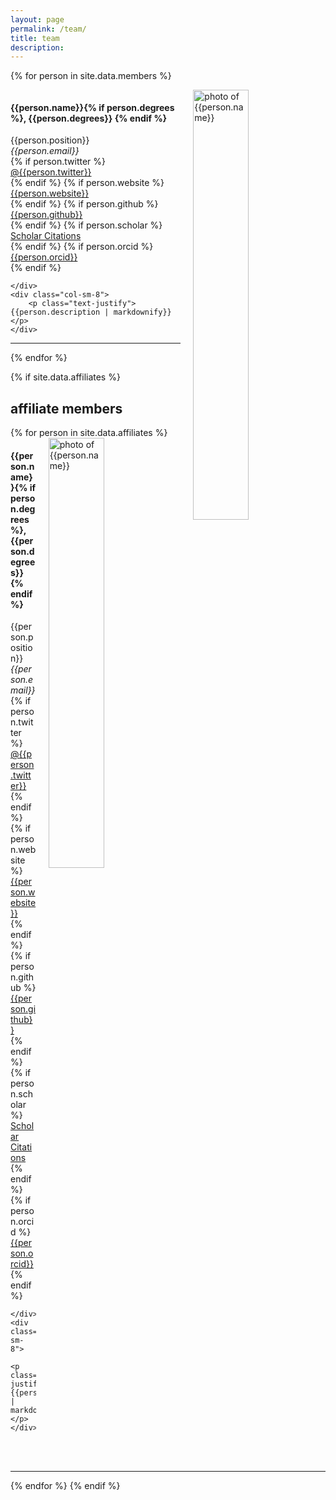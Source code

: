 ```yaml
---
layout: page
permalink: /team/
title: team
description: 
---
```


{% for person in site.data.members %}

<!-- The paddingtop and margin-top edits allow anchors to link properly. -->
<div id = "{{person.name | replace: ' ', '-'}}" class="row" style="padding-top: 60px; margin-top: -60px;">
    <img style="float: right; width: 42%; padding-left: 20px;" src="{{ person.image | prepend: '/assets/img/' | prepend: site.baseurl | prepend: site.url }}" alt="photo of {{person.name}}">
    <div>
        <h4>{{person.name}}{% if person.degrees %}, {{person.degrees}} {% endif %}</h4> 
        {{person.position}} <br>
        <i class="fa fa-envelope"></i> <em>{{person.email}}</em> <br>
        {% if person.twitter %}
          <i class="fab fa-twitter"></i> <a href= "http://twitter.com/{{person.twitter}}" target="_blank"> @{{person.twitter}} </a> <br>
        {% endif %}
        {% if person.website %}
          <i class="fa fa-globe"></i> <a href= "{{person.website}}" target="_blank">{{person.website}}</a> <br>
        {% endif %}
        {% if person.github %}
          <i class="fab fa-github"></i> <a href= "https://github.com/{{person.github}}" target="_blank"> {{person.github}} </a> <br>
        {% endif %}
        {% if person.scholar %}
          <i class="ai ai-google-scholar"></i> <a href= "http://scholar.google.com/citations?user={{person.scholar}}" target="_blank"> Scholar Citations </a> <br>
        {% endif %}
        {% if person.orcid %}
          <i class="ai ai-orcid"></i> <a href="http://{{person.orcid}}" target="_blank"> {{person.orcid}}</a> <br>
        {% endif %}

    </div>
    <div class="col-sm-8">
        <p class="text-justify">{{person.description | markdownify}}</p>
    </div>
</div>
<hr>
{% endfor %}

{% if site.data.affiliates %}
  <h2>affiliate members</h2>
  {% for person in site.data.affiliates %}
<div id = "{{person.name | replace: ' ', '-'}}" class="row" style="padding-top: 60px; margin-top: -60px;">
    <img style="float: right; width: 42%; padding-left: 20px;" src="{{ person.image | prepend: '/assets/img/' | prepend: site.baseurl | prepend: site.url }}" alt="photo of {{person.name}}">
    <div>
        <h4>{{person.name}}{% if person.degrees %}, {{person.degrees}} {% endif %}</h4> 
        {{person.position}} <br>
        <i class="fa fa-envelope"></i> <em>{{person.email}}</em> <br>
        {% if person.twitter %}
          <i class="fab fa-twitter"></i> <a href= "http://twitter.com/{{person.twitter}}" target="_blank"> @{{person.twitter}} </a> <br>
        {% endif %}
        {% if person.website %}
          <i class="fa fa-globe"></i> <a href= "{{person.website}}" target="_blank">{{person.website}}</a> <br>
        {% endif %}
        {% if person.github %}
          <i class="fab fa-github"></i> <a href= "https://github.com/{{person.github}}" target="_blank"> {{person.github}} </a> <br>
        {% endif %}
        {% if person.scholar %}
          <i class="ai ai-google-scholar"></i> <a href= "http://scholar.google.com/citations?user={{person.scholar}}" target="_blank"> Scholar Citations </a> <br>
        {% endif %}
        {% if person.orcid %}
          <i class="ai ai-orcid"></i> <a href="http://{{person.orcid}}" target="_blank"> {{person.orcid}}</a> <br>
        {% endif %}

    </div>
    <div class="col-sm-8">
        <p class="text-justify">{{person.description | markdownify}}</p>
    </div>
<br><br>
</div>
<hr>
  {% endfor %}
{% endif %}


<!--
## students
{% for student in site.data.students %}
-->
<!-- The paddingtop and margin-top edits allow anchors to link properly. 
<div id = "{{student.name | replace: ' ', '-'}}" class="row" style="padding-top: 60px; margin-top: -60px; padding-bottom: 20px;">
  <strong>{{student.name}}{% if student.degrees %}, {{student.degrees}} {% endif %}</strong> <br>
  {{student.position}} <br>
  <i class="fa fa-envelope"></i> <em>{{student.email}}</em> <br>
  {% if student.description %}
  <div style="margin-left: 2.5em; padding-top: 8px; padding-bottom: 5px; ">{{student.description}}</div>
  {% else %}
  {% for paper in site.data.publications %}
  {% if paper.authors contains student.pubmed_name %}
  <div style="margin-left: 2.5em; padding-top: 8px; padding-bottom: 5px; ">{{paper.authors | remove: '**'}} <a href="/papers/index.html#{{paper.title}}">{{paper.title}}</a> {{paper.details}}</div>
  {% endif %}
  {% endfor %}
  {% endif %}
</div>

{% endfor %}
---

## alumni
{% for alum in site.data.alumni %}
-->
<!-- The paddingtop and margin-top edits allow anchors to link properly. 
<div id = "{{alum.name | replace: ' ', '-'}}" class="row" style="padding-top: 60px; margin-top: -60px; padding-bottom: 20px;">
  <strong>{{alum.name}}{% if alum.degrees %}, {{alum.degrees}} {% endif %}</strong> <br>
  <i>previously:</i> {{alum.previously}} <br>
  <i>now:</i> {{alum.now}}<br>
    {% if alum.website %} <i class="fa fa-globe"></i> <a href= "{{alum.website}}" target="_blank">{{alum.website}}</a>  {% endif %}
    {% for paper in site.data.publications %}
  {% if paper.authors contains alum.pubmed_name %}
  <div style="margin-left: 2.5em; padding-top: 8px; padding-bottom: 5px; ">{{paper.authors | remove: '**'}} <a href="/papers/index.html#{{paper.title | replace: ' ', '-' |  remove: '.'}}">{{paper.title}}</a> {{paper.details}}</div>
  {% endif %}
  {% endfor %}
</div>
{% endfor %}

---

## collaborators

{% for collaborator in site.data.collaborators %}
- <strong>{{collaborator.name}}{% if collaborator.degrees %}, {{collaborator.degrees}} {% endif %}</strong>  
  {{collaborator.position}}  
  {% if collaborator.website %} <i class="fa fa-globe"></i> <a href= "{{collaborator.website}}" target="_blank">{{collaborator.website}}</a>  {% endif %}
{% endfor %}
-->